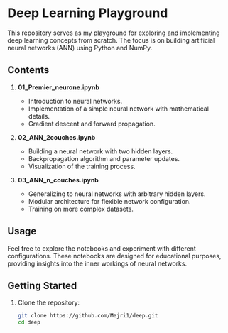 # Deep Learning Playground

This repository serves as my playground for exploring and implementing deep learning concepts from scratch. The focus is on building artificial neural networks (ANN) using Python and NumPy.

## Contents

1. **01_Premier_neurone.ipynb**
   - Introduction to neural networks.
   - Implementation of a simple neural network with mathematical details.
   - Gradient descent and forward propagation.

2. **02_ANN_2couches.ipynb**
   - Building a neural network with two hidden layers.
   - Backpropagation algorithm and parameter updates.
   - Visualization of the training process.

3. **03_ANN_n_couches.ipynb**
   - Generalizing to neural networks with arbitrary hidden layers.
   - Modular architecture for flexible network configuration.
   - Training on more complex datasets.

## Usage

Feel free to explore the notebooks and experiment with different configurations. These notebooks are designed for educational purposes, providing insights into the inner workings of neural networks.

## Getting Started

1. Clone the repository:
   ```bash
   git clone https://github.com/Mejri1/deep.git
   cd deep
